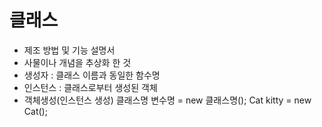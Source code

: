 # 클래스 
- 제조 방법 및 기능 설명서
- 사물이나 개념을 추상화 한 것
- 생성자 : 클래스 이름과 동일한 함수명
- 인스턴스 : 클래스로부터 생성된 객체 
- 객체생성(인스턴스 생성)
    클래스명 변수명 = new 클래스명();
    Cat kitty = new Cat();